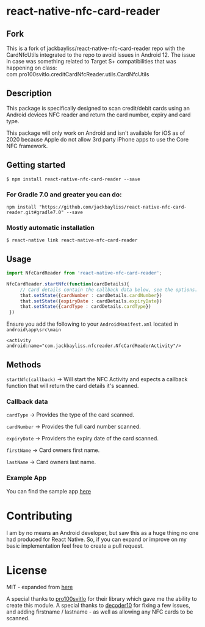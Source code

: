 # react-native-nfc-card-reader

## Fork 
This is a fork of jackbayliss/react-native-nfc-card-reader repo with the CardNfcUtils integrated to the repo to avoid issues in Android 12.
The issue in case was something related to Target S+ compatibilities that was happening on class: com.pro100svitlo.creditCardNfcReader.utils.CardNfcUtils

## Description 
This package is specifically designed to scan credit/debit cards using an Android devices NFC reader and return the card number, expiry and card type.

This package will only work on Android and isn't available for iOS as of 2020  because Apple do not allow 3rd party iPhone apps to use the Core NFC framework.
## Getting started

`$ npm install react-native-nfc-card-reader --save`
### For Gradle 7.0 and greater you can do:
`npm install "https://github.com/jackbayliss/react-native-nfc-card-reader.git#gradle7.0" --save`
### Mostly automatic installation

`$ react-native link react-native-nfc-card-reader`

## Usage
```javascript
import NfcCardReader from 'react-native-nfc-card-reader';

NfcCardReader.startNfc(function(cardDetails){
     // Card details contain the callback data below, see the options.
     that.setState({cardNumber : cardDetails.cardNumber})
     that.setState({expiryDate : cardDetails.expiryDate})
     that.setState({cardType : cardDetails.cardType})
 })
```
Ensure you add the following to your `AndroidManifest.xml` located in `android\app\src\main`
```
<activity android:name="com.jackbayliss.nfcreader.NfcCardReaderActivity"/>
```
## Methods
 `startNfc(callback)` -> Will start the NFC Activity and expects a callback function that will return the card details it's scanned.
     
### Callback data
`cardType` -> Provides the type of the card scanned.

`cardNumber` -> Provides the full card number scanned.

`expiryDate` -> Providers the expiry date of the card scanned.

`firstName` -> Card owners first name.

`lastName` -> Card owners last name.

### Example App
You can find the sample app [here](https://github.com/jackbayliss/react-native-nfc-card-reader-sample)

# Contributing
I am by no means an Android developer, but saw this as a huge thing no one had produced for React Native. So, if you can expand or improve on my basic implementation feel free to create a pull request. 


 # License
 MIT - expanded from [here](https://github.com/pro100svitlo/Credit-Card-NFC-Reader)
 
 
 A special thanks to [pro100svitlo](https://github.com/pro100svitlo/Credit-Card-NFC-Reader) for their library which gave me the ability to create this module.
 A special thanks to [decoder10](https://github.com/decoder10) for fixing a few issues, and adding firstname / lastname - as well as allowing any NFC cards to be scanned.

 
